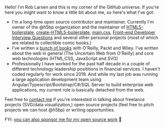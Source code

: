 Hello! I'm Rob Larsen and this is my corner of the GitHub universe. If you're here you might want to know a little bit about me, so here's what I've got:

* I'm a long-time open source contributor and maintainer. Currently I'm owner of the @h5bp organization and the maintainer of [HTML5-boilerplate](https://github.com/h5bp/html5-boilerplate), [create-HTML5-boilerplate](https://github.com/h5bp/create-html5-boilerplate), [main.css](https://github.com/h5bp/main.css), [Front-end Developer Interview Questions](https://github.com/h5bp/Front-end-Developer-Interview-Questions) and several other personal projects (most of which are related to collectible comic books.)  
* I've written a [bunch of books](https://www.amazon.com/Rob-Larsen/e/B007EC5FL6) with O'Reilly, Packt and Wiley. I've written about the web in general (The Uncertain Web from O'Reilly) and core web technologies (HTML,CSS, JavaScript and SVG)
* Professionally I have worked for the past half decade in a couple of different technology leadership posititions in financial services. I haven't coded regularly for work since 2019. And while my last job was running a large application development team using Angular/Typescript/Bootstrap/C#/SQL Server to build enterprise web applications, my current role is basically detached from the web. 

Feel free to [contact me](mailto:rob@htmlcssjavascript.com) if you're interested in talking about freelance projects (SVG/data visualization,) open source projects (feel free to pitch projects we can host @h5bp) or writing opportunities.

FYI: [you can also sponsor me for my open source work](https://github.com/sponsors/roblarsen) 🙏
